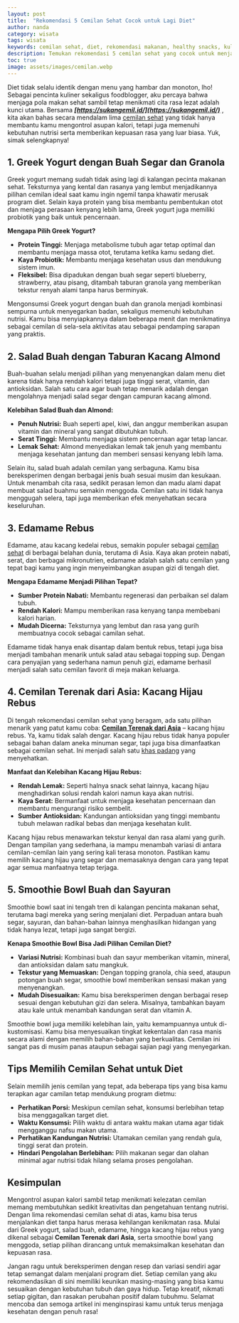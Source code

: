 ```yaml
---
layout: post
title:  "Rekomendasi 5 Cemilan Sehat Cocok untuk Lagi Diet"
author: nanda
category: wisata
tags: wisata
keywords: cemilan sehat, diet, rekomendasi makanan, healthy snacks, kuliner, food blog
description: Temukan rekomendasi 5 cemilan sehat yang cocok untuk menjalani program diet. Artikel mendalam ini akan memandu kamu memilih cemilan lezat sekaligus bergizi agar diet semakin menyenangkan.
toc: true
image: assets/images/cemilan.webp
---
```

Diet tidak selalu identik dengan menu yang hambar dan monoton, lho! Sebagai pencinta kuliner sekaligus foodblogger, aku percaya bahwa menjaga pola makan sehat sambil tetap menikmati cita rasa lezat adalah kunci utama. Bersama ***[https://sukangemil.id/](https://sukangemil.id/)*** , kita akan bahas secara mendalam lima [cemilan sehat](https://pediaku.id/cemilan-sehat-untuk-diet/) yang tidak hanya membantu kamu mengontrol asupan kalori, tetapi juga memenuhi kebutuhan nutrisi serta memberikan kepuasan rasa yang luar biasa. Yuk, simak selengkapnya!

## 1. Greek Yogurt dengan Buah Segar dan Granola

Greek yogurt memang sudah tidak asing lagi di kalangan pecinta makanan sehat. Teksturnya yang kental dan rasanya yang lembut menjadikannya pilihan cemilan ideal saat kamu ingin ngemil tanpa khawatir merusak program diet. Selain kaya protein yang bisa membantu pembentukan otot dan menjaga perasaan kenyang lebih lama, Greek yogurt juga memiliki probiotik yang baik untuk pencernaan.

**Mengapa Pilih Greek Yogurt?**  
- **Protein Tinggi:** Menjaga metabolisme tubuh agar tetap optimal dan membantu menjaga massa otot, terutama ketika kamu sedang diet.
- **Kaya Probiotik:** Membantu menjaga kesehatan usus dan mendukung sistem imun.
- **Fleksibel:** Bisa dipadukan dengan buah segar seperti blueberry, strawberry, atau pisang, ditambah taburan granola yang memberikan tekstur renyah alami tanpa harus berminyak.

Mengonsumsi Greek yogurt dengan buah dan granola menjadi kombinasi sempurna untuk menyegarkan badan, sekaligus memenuhi kebutuhan nutrisi. Kamu bisa menyiapkannya dalam beberapa menit dan menikmatinya sebagai cemilan di sela-sela aktivitas atau sebagai pendamping sarapan yang praktis.

## 2. Salad Buah dengan Taburan Kacang Almond

Buah-buahan selalu menjadi pilihan yang menyenangkan dalam menu diet karena tidak hanya rendah kalori tetapi juga tinggi serat, vitamin, dan antioksidan. Salah satu cara agar buah tetap menarik adalah dengan mengolahnya menjadi salad segar dengan campuran kacang almond. 

**Kelebihan Salad Buah dan Almond:**  
- **Penuh Nutrisi:** Buah seperti apel, kiwi, dan anggur memberikan asupan vitamin dan mineral yang sangat dibutuhkan tubuh.
- **Serat Tinggi:** Membantu menjaga sistem pencernaan agar tetap lancar.
- **Lemak Sehat:** Almond menyediakan lemak tak jenuh yang membantu menjaga kesehatan jantung dan memberi sensasi kenyang lebih lama.

Selain itu, salad buah adalah cemilan yang serbaguna. Kamu bisa bereksperimen dengan berbagai jenis buah sesuai musim dan kesukaan. Untuk menambah cita rasa, sedikit perasan lemon dan madu alami dapat membuat salad buahmu semakin menggoda. Cemilan satu ini tidak hanya menggugah selera, tapi juga memberikan efek menyehatkan secara keseluruhan.

## 3. Edamame Rebus

Edamame, atau kacang kedelai rebus, semakin populer sebagai [cemilan sehat](https://pediaku.id/makanan-superfood-khas-indonesia/) di berbagai belahan dunia, terutama di Asia. Kaya akan protein nabati, serat, dan berbagai mikronutrien, edamame adalah salah satu cemilan yang tepat bagi kamu yang ingin menyeimbangkan asupan gizi di tengah diet.

**Mengapa Edamame Menjadi Pilihan Tepat?**  
- **Sumber Protein Nabati:** Membantu regenerasi dan perbaikan sel dalam tubuh.
- **Rendah Kalori:** Mampu memberikan rasa kenyang tanpa membebani kalori harian.
- **Mudah Dicerna:** Teksturnya yang lembut dan rasa yang gurih membuatnya cocok sebagai camilan sehat.

Edamame tidak hanya enak disantap dalam bentuk rebus, tetapi juga bisa menjadi tambahan menarik untuk salad atau sebagai topping sup. Dengan cara penyajian yang sederhana namun penuh gizi, edamame berhasil menjadi salah satu cemilan favorit di meja makan keluarga.

## 4. Cemilan Terenak dari Asia: Kacang Hijau Rebus

Di tengah rekomendasi cemilan sehat yang beragam, ada satu pilihan menarik yang patut kamu coba: **[Cemilan Terenak dari Asia](https://sukangemil.id/informasi/cemilan-terenak-dari-asia-cita-rasa-yang-membuat-ketagihan/)** – kacang hijau rebus. Ya, kamu tidak salah dengar. Kacang hijau rebus tidak hanya populer sebagai bahan dalam aneka minuman segar, tapi juga bisa dimanfaatkan sebagai cemilan sehat. Ini menjadi salah satu [khas padang](https://pediaku.id/kue-khas-padang-dan-resepnya/) yang menyehatkan.

**Manfaat dan Kelebihan Kacang Hijau Rebus:**  
- **Rendah Lemak:** Seperti halnya snack sehat lainnya, kacang hijau menghadirkan solusi rendah kalori namun kaya akan nutrisi.
- **Kaya Serat:** Bermanfaat untuk menjaga kesehatan pencernaan dan membantu mengurangi risiko sembelit.
- **Sumber Antioksidan:** Kandungan antioksidan yang tinggi membantu tubuh melawan radikal bebas dan menjaga kesehatan kulit.

Kacang hijau rebus menawarkan tekstur kenyal dan rasa alami yang gurih. Dengan tampilan yang sederhana, ia mampu menambah variasi di antara cemilan-cemilan lain yang sering kali terasa monoton. Pastikan kamu memilih kacang hijau yang segar dan memasaknya dengan cara yang tepat agar semua manfaatnya tetap terjaga.

## 5. Smoothie Bowl Buah dan Sayuran

Smoothie bowl saat ini tengah tren di kalangan pencinta makanan sehat, terutama bagi mereka yang sering menjalani diet. Perpaduan antara buah segar, sayuran, dan bahan-bahan lainnya menghasilkan hidangan yang tidak hanya lezat, tetapi juga sangat bergizi. 

**Kenapa Smoothie Bowl Bisa Jadi Pilihan Cemilan Diet?**  
- **Variasi Nutrisi:** Kombinasi buah dan sayur memberikan vitamin, mineral, dan antioksidan dalam satu mangkuk.
- **Tekstur yang Memuaskan:** Dengan topping granola, chia seed, ataupun potongan buah segar, smoothie bowl memberikan sensasi makan yang menyenangkan.
- **Mudah Disesuaikan:** Kamu bisa bereksperimen dengan berbagai resep sesuai dengan kebutuhan gizi dan selera. Misalnya, tambahkan bayam atau kale untuk menambah kandungan serat dan vitamin A.

Smoothie bowl juga memiliki kelebihan lain, yaitu kemampuannya untuk di-kustomisasi. Kamu bisa menyesuaikan tingkat kekentalan dan rasa manis secara alami dengan memilih bahan-bahan yang berkualitas. Cemilan ini sangat pas di musim panas ataupun sebagai sajian pagi yang menyegarkan.

## Tips Memilih Cemilan Sehat untuk Diet

Selain memilih jenis cemilan yang tepat, ada beberapa tips yang bisa kamu terapkan agar camilan tetap mendukung program dietmu:

- **Perhatikan Porsi:** Meskipun cemilan sehat, konsumsi berlebihan tetap bisa menggagalkan target diet.
- **Waktu Konsumsi:** Pilih waktu di antara waktu makan utama agar tidak mengganggu nafsu makan utama.
- **Perhatikan Kandungan Nutrisi:** Utamakan cemilan yang rendah gula, tinggi serat dan protein.
- **Hindari Pengolahan Berlebihan:** Pilih makanan segar dan olahan minimal agar nutrisi tidak hilang selama proses pengolahan.

## Kesimpulan

Mengontrol asupan kalori sambil tetap menikmati kelezatan cemilan memang membutuhkan sedikit kreativitas dan pengetahuan tentang nutrisi. Dengan lima rekomendasi cemilan sehat di atas, kamu bisa terus menjalankan diet tanpa harus merasa kehilangan kenikmatan rasa. Mulai dari Greek yogurt, salad buah, edamame, hingga kacang hijau rebus yang dikenal sebagai **Cemilan Terenak dari Asia**, serta smoothie bowl yang menggoda, setiap pilihan dirancang untuk memaksimalkan kesehatan dan kepuasan rasa.

Jangan ragu untuk bereksperimen dengan resep dan variasi sendiri agar tetap semangat dalam menjalani program diet. Setiap cemilan yang aku rekomendasikan di sini memiliki keunikan masing-masing yang bisa kamu sesuaikan dengan kebutuhan tubuh dan gaya hidup. Tetap kreatif, nikmati setiap gigitan, dan rasakan perubahan positif dalam tubuhmu. Selamat mencoba dan semoga artikel ini menginspirasi kamu untuk terus menjaga kesehatan dengan penuh rasa!

